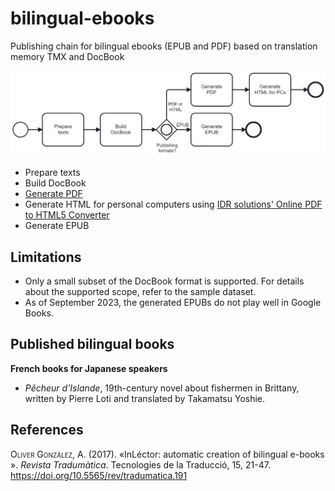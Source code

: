 # bilingual-ebooks
Publishing chain for bilingual ebooks (EPUB and PDF) based on translation memory TMX and DocBook

![Overview of the publishing chain](overview.png)
- Prepare texts
- Build DocBook
- [Generate PDF](https://github.com/japotrad/bilingual-ebooks/blob/main/3.%20Generate%20PDF/README.md)
- Generate HTML for personal computers using [IDR solutions' Online PDF to HTML5 Converter](https://www.idrsolutions.com/online-pdf-to-html5-converter)
- Generate EPUB

## Limitations
- Only a small subset of the DocBook format is supported. For details about the supported scope, refer to the sample dataset.
- As of September 2023, the generated EPUBs do not play well in Google Books.

## Published bilingual books
**French books for Japanese speakers**
- *Pêcheur d'Islande*, 19th-century novel about fishermen in Brittany, written by Pierre Loti and translated by Takamatsu Yoshie.

## References
<span style="font-variant:small-caps;">Oliver González</span>, A. (2017). «InLéctor: automatic creation
of bilingual e-books ». *Revista Tradumàtica*. Tecnologies de la Traducció, 15,
21-47. https://doi.org/10.5565/rev/tradumatica.191
